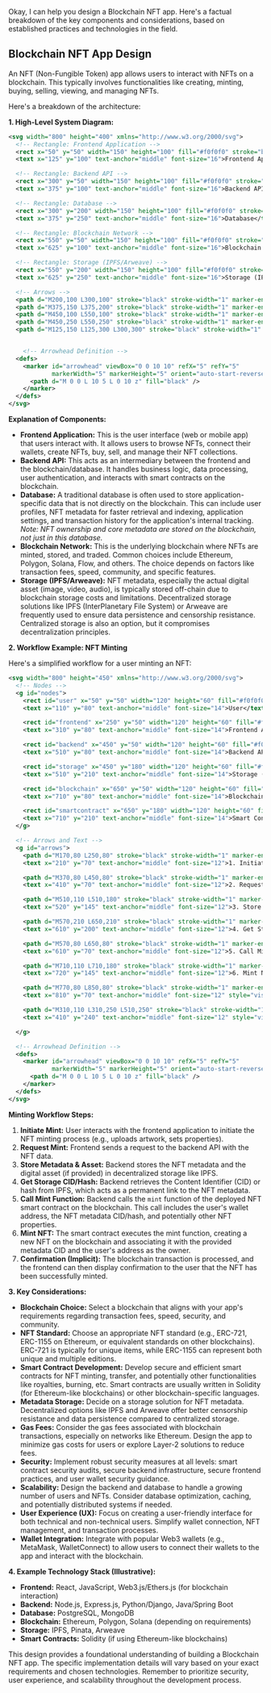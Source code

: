 Okay, I can help you design a Blockchain NFT app. Here's a factual breakdown of the key components and considerations, based on established practices and technologies in the field.

## Blockchain NFT App Design

An NFT (Non-Fungible Token) app allows users to interact with NFTs on a blockchain. This typically involves functionalities like creating, minting, buying, selling, viewing, and managing NFTs.

Here's a breakdown of the architecture:

**1. High-Level System Diagram:**

```svg
<svg width="800" height="400" xmlns="http://www.w3.org/2000/svg">
  <!-- Rectangle: Frontend Application -->
  <rect x="50" y="50" width="150" height="100" fill="#f0f0f0" stroke="black" stroke-width="1"/>
  <text x="125" y="100" text-anchor="middle" font-size="16">Frontend Application</text>

  <!-- Rectangle: Backend API -->
  <rect x="300" y="50" width="150" height="100" fill="#f0f0f0" stroke="black" stroke-width="1"/>
  <text x="375" y="100" text-anchor="middle" font-size="16">Backend API</text>

  <!-- Rectangle: Database -->
  <rect x="300" y="200" width="150" height="100" fill="#f0f0f0" stroke="black" stroke-width="1"/>
  <text x="375" y="250" text-anchor="middle" font-size="16">Database</text>

  <!-- Rectangle: Blockchain Network -->
  <rect x="550" y="50" width="150" height="100" fill="#f0f0f0" stroke="black" stroke-width="1"/>
  <text x="625" y="100" text-anchor="middle" font-size="16">Blockchain Network</text>

  <!-- Rectangle: Storage (IPFS/Arweave) -->
  <rect x="550" y="200" width="150" height="100" fill="#f0f0f0" stroke="black" stroke-width="1"/>
  <text x="625" y="250" text-anchor="middle" font-size="16">Storage (IPFS/Arweave)</text>

  <!-- Arrows -->
  <path d="M200,100 L300,100" stroke="black" stroke-width="1" marker-end="url(#arrowhead)" />
  <path d="M375,150 L375,200" stroke="black" stroke-width="1" marker-end="url(#arrowhead)" />
  <path d="M450,100 L550,100" stroke="black" stroke-width="1" marker-end="url(#arrowhead)" />
  <path d="M450,250 L550,250" stroke="black" stroke-width="1" marker-end="url(#arrowhead)" />
  <path d="M125,150 L125,300 L300,300" stroke="black" stroke-width="1" marker-end="url(#arrowhead)" />


    <!-- Arrowhead Definition -->
  <defs>
    <marker id="arrowhead" viewBox="0 0 10 10" refX="5" refY="5"
            markerWidth="5" markerHeight="5" orient="auto-start-reverse">
      <path d="M 0 0 L 10 5 L 0 10 z" fill="black" />
    </marker>
  </defs>
</svg>
```

**Explanation of Components:**

*   **Frontend Application:** This is the user interface (web or mobile app) that users interact with. It allows users to browse NFTs, connect their wallets, create NFTs, buy, sell, and manage their NFT collections.
*   **Backend API:**  This acts as an intermediary between the frontend and the blockchain/database. It handles business logic, data processing, user authentication, and interacts with smart contracts on the blockchain.
*   **Database:**  A traditional database is often used to store application-specific data that is not directly on the blockchain. This can include user profiles, NFT metadata for faster retrieval and indexing, application settings, and transaction history for the application's internal tracking.  *Note: NFT ownership and core metadata are stored on the blockchain, not just in this database.*
*   **Blockchain Network:** This is the underlying blockchain where NFTs are minted, stored, and traded. Common choices include Ethereum, Polygon, Solana, Flow, and others. The choice depends on factors like transaction fees, speed, community, and specific features.
*   **Storage (IPFS/Arweave):**  NFT metadata, especially the actual digital asset (image, video, audio), is typically stored off-chain due to blockchain storage costs and limitations. Decentralized storage solutions like IPFS (InterPlanetary File System) or Arweave are frequently used to ensure data persistence and censorship resistance. Centralized storage is also an option, but it compromises decentralization principles.

**2. Workflow Example: NFT Minting**

Here's a simplified workflow for a user minting an NFT:

```svg
<svg width="800" height="450" xmlns="http://www.w3.org/2000/svg">
  <!-- Nodes -->
  <g id="nodes">
    <rect id="user" x="50" y="50" width="120" height="60" fill="#f0f0f0" stroke="black" stroke-width="1"/>
    <text x="110" y="80" text-anchor="middle" font-size="14">User</text>

    <rect id="frontend" x="250" y="50" width="120" height="60" fill="#f0f0f0" stroke="black" stroke-width="1"/>
    <text x="310" y="80" text-anchor="middle" font-size="14">Frontend App</text>

    <rect id="backend" x="450" y="50" width="120" height="60" fill="#f0f0f0" stroke="black" stroke-width="1"/>
    <text x="510" y="80" text-anchor="middle" font-size="14">Backend API</text>

    <rect id="storage" x="450" y="180" width="120" height="60" fill="#f0f0f0" stroke="black" stroke-width="1"/>
    <text x="510" y="210" text-anchor="middle" font-size="14">Storage (IPFS)</text>

    <rect id="blockchain" x="650" y="50" width="120" height="60" fill="#f0f0f0" stroke="black" stroke-width="1"/>
    <text x="710" y="80" text-anchor="middle" font-size="14">Blockchain</text>

    <rect id="smartcontract" x="650" y="180" width="120" height="60" fill="#f0f0f0" stroke="black" stroke-width="1"/>
    <text x="710" y="210" text-anchor="middle" font-size="14">Smart Contract</text>
  </g>

  <!-- Arrows and Text -->
  <g id="arrows">
    <path d="M170,80 L250,80" stroke="black" stroke-width="1" marker-end="url(#arrowhead)" />
    <text x="210" y="70" text-anchor="middle" font-size="12">1. Initiate Mint</text>

    <path d="M370,80 L450,80" stroke="black" stroke-width="1" marker-end="url(#arrowhead)" />
    <text x="410" y="70" text-anchor="middle" font-size="12">2. Request Mint</text>

    <path d="M510,110 L510,180" stroke="black" stroke-width="1" marker-end="url(#arrowhead)" />
    <text x="520" y="145" text-anchor="middle" font-size="12">3. Store Metadata & Asset</text>

    <path d="M570,210 L650,210" stroke="black" stroke-width="1" marker-end="url(#arrowhead)" />
    <text x="610" y="200" text-anchor="middle" font-size="12">4. Get Storage CID/Hash</text>

    <path d="M570,80 L650,80" stroke="black" stroke-width="1" marker-end="url(#arrowhead)" />
    <text x="610" y="70" text-anchor="middle" font-size="12">5. Call Mint Function</text>

    <path d="M710,110 L710,180" stroke="black" stroke-width="1" marker-end="url(#arrowhead)" />
    <text x="720" y="145" text-anchor="middle" font-size="12">6. Mint NFT</text>

    <path d="M770,80 L850,80" stroke="black" stroke-width="1" marker-end="url(#arrowhead)" style="visibility:hidden"/>
    <text x="810" y="70" text-anchor="middle" font-size="12" style="visibility:hidden">7. Confirmation</text>

    <path d="M310,110 L310,250 L510,250" stroke="black" stroke-width="1" marker-end="url(#arrowhead)" style="visibility:hidden"/>
    <text x="410" y="240" text-anchor="middle" font-size="12" style="visibility:hidden">...</text>

  </g>

  <!-- Arrowhead Definition -->
  <defs>
    <marker id="arrowhead" viewBox="0 0 10 10" refX="5" refY="5"
            markerWidth="5" markerHeight="5" orient="auto-start-reverse">
      <path d="M 0 0 L 10 5 L 0 10 z" fill="black" />
    </marker>
  </defs>
</svg>
```

**Minting Workflow Steps:**

1.  **Initiate Mint:** User interacts with the frontend application to initiate the NFT minting process (e.g., uploads artwork, sets properties).
2.  **Request Mint:** Frontend sends a request to the backend API with the NFT data.
3.  **Store Metadata & Asset:** Backend stores the NFT metadata and the digital asset (if provided) in decentralized storage like IPFS.
4.  **Get Storage CID/Hash:**  Backend retrieves the Content Identifier (CID) or hash from IPFS, which acts as a permanent link to the NFT metadata.
5.  **Call Mint Function:** Backend calls the `mint` function of the deployed NFT smart contract on the blockchain. This call includes the user's wallet address, the NFT metadata CID/hash, and potentially other NFT properties.
6.  **Mint NFT:** The smart contract executes the mint function, creating a new NFT on the blockchain and associating it with the provided metadata CID and the user's address as the owner.
7.  **Confirmation (Implicit):**  The blockchain transaction is processed, and the frontend can then display confirmation to the user that the NFT has been successfully minted.

**3. Key Considerations:**

*   **Blockchain Choice:**  Select a blockchain that aligns with your app's requirements regarding transaction fees, speed, security, and community.
*   **NFT Standard:**  Choose an appropriate NFT standard (e.g., ERC-721, ERC-1155 on Ethereum, or equivalent standards on other blockchains). ERC-721 is typically for unique items, while ERC-1155 can represent both unique and multiple editions.
*   **Smart Contract Development:**  Develop secure and efficient smart contracts for NFT minting, transfer, and potentially other functionalities like royalties, burning, etc. Smart contracts are usually written in Solidity (for Ethereum-like blockchains) or other blockchain-specific languages.
*   **Metadata Storage:**  Decide on a storage solution for NFT metadata. Decentralized options like IPFS and Arweave offer better censorship resistance and data persistence compared to centralized storage.
*   **Gas Fees:**  Consider the gas fees associated with blockchain transactions, especially on networks like Ethereum. Design the app to minimize gas costs for users or explore Layer-2 solutions to reduce fees.
*   **Security:**  Implement robust security measures at all levels: smart contract security audits, secure backend infrastructure, secure frontend practices, and user wallet security guidance.
*   **Scalability:**  Design the backend and database to handle a growing number of users and NFTs. Consider database optimization, caching, and potentially distributed systems if needed.
*   **User Experience (UX):**  Focus on creating a user-friendly interface for both technical and non-technical users. Simplify wallet connection, NFT management, and transaction processes.
*   **Wallet Integration:**  Integrate with popular Web3 wallets (e.g., MetaMask, WalletConnect) to allow users to connect their wallets to the app and interact with the blockchain.

**4. Example Technology Stack (Illustrative):**

*   **Frontend:** React, JavaScript, Web3.js/Ethers.js (for blockchain interaction)
*   **Backend:** Node.js, Express.js, Python/Django, Java/Spring Boot
*   **Database:** PostgreSQL, MongoDB
*   **Blockchain:** Ethereum, Polygon, Solana (depending on requirements)
*   **Storage:** IPFS, Pinata, Arweave
*   **Smart Contracts:** Solidity (if using Ethereum-like blockchains)

This design provides a foundational understanding of building a Blockchain NFT app. The specific implementation details will vary based on your exact requirements and chosen technologies. Remember to prioritize security, user experience, and scalability throughout the development process.
